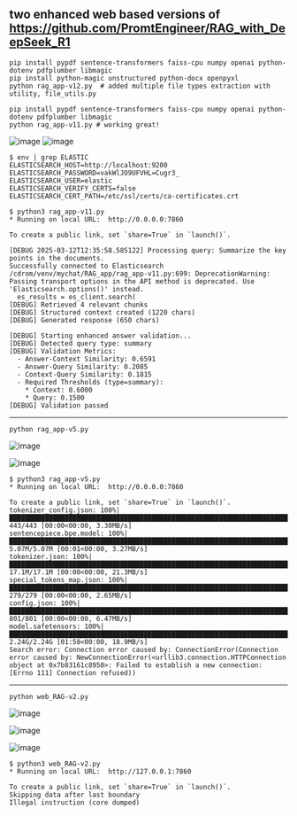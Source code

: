 ## two enhanced web based versions of https://github.com/PromtEngineer/RAG_with_DeepSeek_R1
```
pip install pypdf sentence-transformers faiss-cpu numpy openai python-dotenv pdfplumber libmagic
pip install python-magic unstructured python-docx openpyxl
python rag_app-v12.py  # added multiple file types extraction with utility, file_utils.py
```
```
pip install pypdf sentence-transformers faiss-cpu numpy openai python-dotenv pdfplumber libmagic
python rag_app-v11.py # working great!
```
![image](https://github.com/user-attachments/assets/281d6c08-7e7c-45e9-adbf-82c044fea85c)
![image](https://github.com/user-attachments/assets/54004d8a-4fc4-4c2a-a0a0-bf0d30cd3f92)

```
$ env | grep ELASTIC
ELASTICSEARCH_HOST=http://localhost:9200
ELASTICSEARCH_PASSWORD=vakWlJO9UFVHL=Cugr3_
ELASTICSEARCH_USER=elastic
ELASTICSEARCH_VERIFY_CERTS=false
ELASTICSEARCH_CERT_PATH=/etc/ssl/certs/ca-certificates.crt

$ python3 rag_app-v11.py
* Running on local URL:  http://0.0.0.0:7860

To create a public link, set `share=True` in `launch()`.

[DEBUG 2025-03-12T12:35:58.585122] Processing query: Summarize the key points in the documents.
Successfully connected to Elasticsearch
/cdrom/venv/mychat/RAG_app/rag_app-v11.py:699: DeprecationWarning: Passing transport options in the API method is deprecated. Use 'Elasticsearch.options()' instead.
  es_results = es_client.search(
[DEBUG] Retrieved 4 relevant chunks
[DEBUG] Structured context created (1220 chars)
[DEBUG] Generated response (650 chars)

[DEBUG] Starting enhanced answer validation...
[DEBUG] Detected query type: summary
[DEBUG] Validation Metrics:
  - Answer-Context Similarity: 0.6591
  - Answer-Query Similarity: 0.2085
  - Context-Query Similarity: 0.1815
  - Required Thresholds (type=summary):
    * Context: 0.6000
    * Query: 0.1500
[DEBUG] Validation passed
```

---
```
python rag_app-v5.py
```
![image](https://github.com/user-attachments/assets/7a3e09cb-1cab-480f-a0d2-891e2170f173)

![image](https://github.com/user-attachments/assets/cfc0e2f4-7078-43b1-a2bf-e503081aea92)

```
$ python3 rag_app-v5.py
* Running on local URL:  http://0.0.0.0:7860

To create a public link, set `share=True` in `launch()`.
tokenizer_config.json: 100%|███████████████████████████████████████████████████████████████████████████████████████████████████████████████████████████████████████████████████████████████████████████████| 443/443 [00:00<00:00, 3.30MB/s]
sentencepiece.bpe.model: 100%|█████████████████████████████████████████████████████████████████████████████████████████████████████████████████████████████████████████████████████████████████████████| 5.07M/5.07M [00:01<00:00, 3.27MB/s]
tokenizer.json: 100%|██████████████████████████████████████████████████████████████████████████████████████████████████████████████████████████████████████████████████████████████████████████████████| 17.1M/17.1M [00:00<00:00, 21.3MB/s]
special_tokens_map.json: 100%|█████████████████████████████████████████████████████████████████████████████████████████████████████████████████████████████████████████████████████████████████████████████| 279/279 [00:00<00:00, 2.65MB/s]
config.json: 100%|█████████████████████████████████████████████████████████████████████████████████████████████████████████████████████████████████████████████████████████████████████████████████████████| 801/801 [00:00<00:00, 6.47MB/s]
model.safetensors: 100%|███████████████████████████████████████████████████████████████████████████████████████████████████████████████████████████████████████████████████████████████████████████████| 2.24G/2.24G [01:58<00:00, 18.9MB/s]
Search error: Connection error caused by: ConnectionError(Connection error caused by: NewConnectionError(<urllib3.connection.HTTPConnection object at 0x7b83161c8950>: Failed to establish a new connection: [Errno 111] Connection refused))
```

---
```
python web_RAG-v2.py
```
![image](https://github.com/user-attachments/assets/a351238c-d9ca-4ef0-9e7a-fb2b51026961)

![image](https://github.com/user-attachments/assets/42e78fb9-c7e1-4996-bea0-348b51811290)

![image](https://github.com/user-attachments/assets/ec4759f6-d90b-4d52-af0f-af32141c0712)

```
$ python3 web_RAG-v2.py
* Running on local URL:  http://127.0.0.1:7860

To create a public link, set `share=True` in `launch()`.
Skipping data after last boundary
Illegal instruction (core dumped)
```
